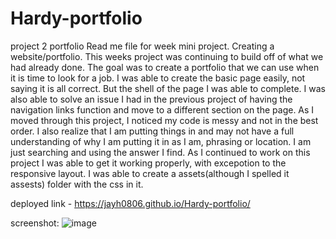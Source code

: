 # Hardy-portfolio
project 2 portfolio
Read me file for week  mini project. Creating a website/portfolio. 
This weeks project was continuing to build off of what we had already done. The goal was to create a portfolio that we can use when it is time to look for a job. 
I was able to create the basic page easily, not saying it is all correct. But the shell of the page I was able to complete. I was also able to solve an issue I had in the previous project of having the navigation links function and move to a different section on the page. 
As I moved through this project, I noticed my code is messy and not in the best order. I also realize that I am putting things in and may not have a full understanding of why I am putting it in as I am, phrasing or location. I am just searching and using the answer I find.
As I continued to work on this project I was able to get it working properly, with excepotion to the responsive layout.
I was able to create a assets(although I spelled it assests) folder with the css in it. 

deployed link - https://jayh0806.github.io/Hardy-portfolio/

screenshot:
![image](https://user-images.githubusercontent.com/107897337/187102737-1010b10c-d474-43c0-b1b5-1d5933869c30.png)

